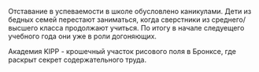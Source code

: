 Отставание в успеваемости в школе обусловлено каникулами. Дети из бедных семей перестают заниматься, когда сверстники из среднего/высшего класса продолжают учиться. По итогу в начале следуещего учебного года они уже в роли догоняющих.

Академия KIPP - крошечный участок рисового поля в Бронксе, где раскрыт секрет содержательного труда.